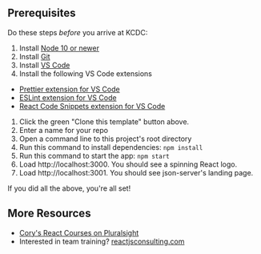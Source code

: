 ## Prerequisites

Do these steps *before* you arrive at KCDC:
1. Install [Node 10 or newer](http://nodejs.org)
1. Install [Git](https://git-scm.com/)
1. Install [VS Code](https://code.visualstudio.com/)
1. Install the following VS Code extensions
  - [Prettier extension for VS Code](https://marketplace.visualstudio.com/items?itemName=esbenp.prettier-vscode)
  - [ESLint extension for VS Code](https://marketplace.visualstudio.com/items?itemName=dbaeumer.vscode-eslint)
  - [React Code Snippets extension for VS Code](https://marketplace.visualstudio.com/items?itemName=xabikos.ReactSnippets)
1. Click the green "Clone this template" button above.
1. Enter a name for your repo
1. Open a command line to this project's root directory 
1. Run this command to install dependencies: `npm install`
1. Run this command to start the app: `npm start`
1. Load http://localhost:3000. You should see a spinning React logo.
1. Load http://localhost:3001. You should see json-server's landing page.

If you did all the above, you're all set!

## More Resources

- [Cory's React Courses on Pluralsight](https://pluralsight.com/authors/cory-house)
- Interested in team training? [reactjsconsulting.com](http://www.reactjsconsulting.com)
